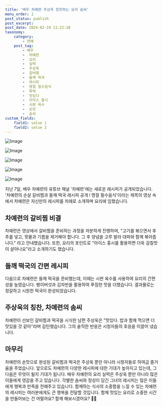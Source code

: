 ```yaml
---
title: '배우 차예련 주상욱 칭찬하는 요리 솜씨'
menu_order: 1
post_status: publish
post_excerpt: 
post_date: 2024-02-19 11:22:26
taxonomy:
    category:
        - 연예
    post_tag:
        - 배우
        -  차예련
        -  요리
        -  실력
        -  주상욱
        -  갈비찜
        -  들깨 떡국
        -  레시피
        -  명절 필수음식
        -  뚝딱
        -  맛있다
        -  아이스 홍시
        -  시판 육수
        -  손맛
        -  솜씨
custom_fields:
    field1: value 1
    field2: value 2
---
```


![Image](https://ssl.pstatic.net/mimgnews/image/213/2024/02/12/0001286076_001_20240212234801310.jpg?type=w540)

![Image](https://mimgnews.pstatic.net/image/213/2024/02/12/0001286076_002_20240212234801401.jpg?type=w540)

![Image](https://ssl.pstatic.net/mimgnews/image/213/2024/02/12/0001286076_003_20240212234801746.jpg?type=w540)

![Image](https://mimgnews.pstatic.net/image/213/2024/02/12/0001286076_004_20240212234802126.jpg?type=w540)

![Image](https://ssl.pstatic.net/mimgnews/image/213/2024/02/12/0001286076_005_20240212234802336.jpg?type=w540)

지난 7일, 배우 차예련의 유튜브 채널 '차예련'에는 새로운 레시피가 공개되었습니다. '차예련의 순살 갈비찜과 들깨 떡국 레시피 공개 l 명절 필수음식'이라는 제목의 영상 속에서 차예련은 자신만의 레시피를 차례로 소개하며 요리에 임했습니다.
## 차예련의 갈비찜 비결
차예련은 영상에서 갈비찜을 준비하는 과정을 차분하게 진행하며, "고기를 볶으면서 후추를 넣고, 핏물과 기름을 제거해야 합니다. 그 후 양념을 고루 발라 대파와 함께 볶아줍니다." 라고 안내했습니다. 또한, 요리의 포인트로 "아이스 홍시를 활용하면 더욱 감칠맛이 살아나요"라고 소개하기도 했습니다.
## 들깨 떡국의 간편 레시피
다음으로 차예련은 들깨 떡국을 준비했는데, 이때는 시판 육수를 사용하여 요리의 간편성을 높였습니다. 팽이버섯과 김자반을 활용하여 푸짐한 맛을 더했습니다. 결과물로는 정갈하고 시원한 떡국이 완성되었습니다.
## 주상욱의 칭찬, 차예련의 솜씨
차예련이 선보인 갈비찜과 떡국을 시식한 남편 주상욱은 "맛있다. 밥과 함께 먹으면 더 맛있을 것 같아"라며 감탄했습니다. 그의 솔직한 반응은 시청자들의 호응을 이끌어 냈습니다.
## 마무리
차예련의 손맛으로 완성된 갈비찜과 떡국은 주상욱 뿐만 아니라 시청자들로 하여금 즐거움을 주었습니다. 앞으로도 차예련의 다양한 레시피에 대한 기대가 높아지고 있는데, 그 다음은 무엇이 될지 기대가 됩니다.
배우 차예련의 요리 실력은 주상욱 뿐만 아니라 많은 이들에게 영감을 주고 있습니다. 각별한 솜씨와 정성이 담긴 그녀의 레시피는 많은 이들에게 행복과 만족을 전해주고 있습니다. 함께하는 식사의 소중함을 느낄 수 있는 차예련의 레시피는 여러분에게도 큰 행복을 전달할 것입니다. 함께 맛있는 요리로 소중한 시간을 만들어보는 건 어떨까요? 함께 해보시겠어요? 🍳🌟
